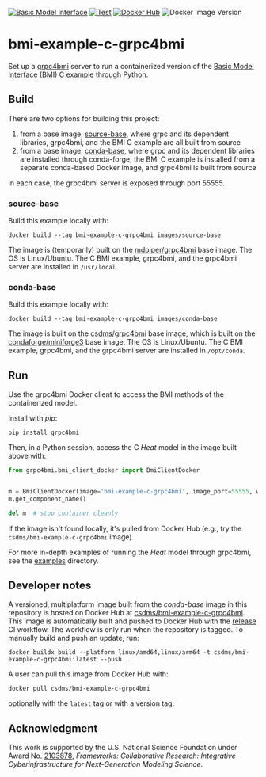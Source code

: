 [![Basic Model Interface](https://img.shields.io/badge/CSDMS-Basic%20Model%20Interface-green.svg)](https://bmi.readthedocs.io/)
[![Test](https://github.com/csdms/bmi-example-c-grpc4bmi/actions/workflows/test.yml/badge.svg)](https://github.com/csdms/bmi-example-c-grpc4bmi/actions/workflows/test.yml)
[![Docker Hub](https://github.com/csdms/bmi-example-c-grpc4bmi/actions/workflows/release.yml/badge.svg)](https://github.com/csdms/bmi-example-c-grpc4bmi/actions/workflows/release.yml)
![Docker Image Version](https://img.shields.io/docker/v/csdms/bmi-example-c-grpc4bmi)

# bmi-example-c-grpc4bmi

Set up a [grpc4bmi](https://grpc4bmi.readthedocs.io) server
to run a containerized version
of the [Basic Model Interface](https://bmi.readthedocs.io) (BMI)
[C example](https://github.com/csdms/bmi-example-c)
through Python.

## Build

There are two options for building this project:

1. from a base image, [source-base](./images/source-base/), where grpc and its dependent libraries, grpc4bmi, and the BMI C example are all built from source
1. from a base image, [conda-base](./images/conda-base/), where grpc and its dependent libraries are installed through conda-forge, the BMI C example is installed from a separate conda-based Docker image, and grpc4bmi is built from source

In each case, the grpc4bmi server is exposed through port 55555.

### source-base

Build this example locally with:
```
docker build --tag bmi-example-c-grpc4bmi images/source-base
```
The image is (temporarily) built on the [mdpiper/grpc4bmi](https://hub.docker.com/r/mdpiper/grpc4bmi) base image.
The OS is Linux/Ubuntu.
The C BMI example, grpc4bmi, and the grpc4bmi server are installed in `/usr/local`.

### conda-base

Build this example locally with:
```
docker build --tag bmi-example-c-grpc4bmi images/conda-base
```
The image is built on the [csdms/grpc4bmi](https://hub.docker.com/r/csdms/grpc4bmi) base image,
which is built on the [condaforge/miniforge3](https://hub.docker.com/r/condaforge/miniforge3) base image.
The OS is Linux/Ubuntu.
The C BMI example, grpc4bmi, and the grpc4bmi server are installed in `/opt/conda`.

## Run

Use the grpc4bmi Docker client to access the BMI methods of the containerized model.

Install with *pip*:
```
pip install grpc4bmi
```
Then, in a Python session, access the C *Heat* model in the image built above with:
```python
from grpc4bmi.bmi_client_docker import BmiClientDocker


m = BmiClientDocker(image='bmi-example-c-grpc4bmi', image_port=55555, work_dir=".")
m.get_component_name()

del m  # stop container cleanly
```

If the image isn't found locally, it's pulled from Docker Hub
(e.g., try the `csdms/bmi-example-c-grpc4bmi` image).

For more in-depth examples of running the *Heat* model through grpc4bmi,
see the [examples](./examples) directory.

## Developer notes

A versioned, multiplatform image built from the *conda-base* image in this repository is hosted on Docker Hub
at [csdms/bmi-example-c-grpc4bmi](https://hub.docker.com/r/csdms/bmi-example-c-grpc4bmi).
This image is automatically built and pushed to Docker Hub
with the [release](./.github/workflows/release.yml) CI workflow.
The workflow is only run when the repository is tagged.
To manually build and push an update, run:
```
docker buildx build --platform linux/amd64,linux/arm64 -t csdms/bmi-example-c-grpc4bmi:latest --push .
```
A user can pull this image from Docker Hub with:
```
docker pull csdms/bmi-example-c-grpc4bmi
```
optionally with the `latest` tag or with a version tag.

## Acknowledgment

This work is supported by the U.S. National Science Foundation under Award No. [2103878](https://www.nsf.gov/awardsearch/showAward?AWD_ID=2103878), *Frameworks: Collaborative Research: Integrative Cyberinfrastructure for Next-Generation Modeling Science*.
